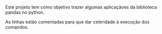 Este projeto tem como objetivo trazer algumas aplicaçãoes da biblioteca pandas no python.

As linhas estão comentadas para que dar celeridade à execução dos comandos.
